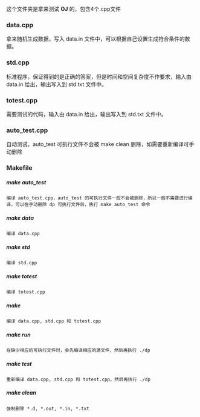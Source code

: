 这个文件夹是拿来测试 **OJ** 的，包含4个.cpp文件

### data.cpp

拿来随机生成数据，写入 data.in 文件中，可以根据自己设置生成符合条件的数据。

### std.cpp

标准程序，保证得到的是正确的答案，但是时间和空间复杂度不作要求，输入由 data.in 给出，输出写入到 std.txt 文件中。

### totest.cpp

需要测试的代码，输入由 data.in 给出，输出写入到 std.txt 文件中。

### auto_test.cpp

自动测试，auto_test 可执行文件不会被 make clean 删除，如需要重新编译可手动删除

### Makefile
##### make auto_test
	编译 auto_test.cpp，auto_test 的可执行文件一般不会被删除，所以一般不需要进行编译，可以在手动删除 dp 可执行文件后，执行 make auto_test 命令
##### make data
	编译 data.cpp
##### make std
	编译 std.cpp
##### make totest
	编译 totest.cpp
##### make
	编译 data.cpp, std.cpp 和 totest.cpp
##### make run
	在缺少相应的可执行文件时，会先编译相应的源文件，然后再执行 ./dp
##### make test
	重新编译 data.cpp, std.cpp 和 totest.cpp，然后再执行 ./dp
##### make clean
	强制删除 *.d, *.out, *.in, *.txt

